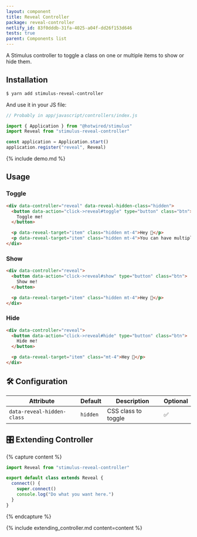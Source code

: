 ```yaml
---
layout: component
title: Reveal Controller
package: reveal-controller
netlify_id: 83f0dddb-31fa-4025-a04f-dd26f153d646
tests: true
parent: Components list
---
```


A Stimulus controller to toggle a class on one or multiple items to show or hide them.

## Installation

```bash
$ yarn add stimulus-reveal-controller
```

And use it in your JS file:
```js
// Probably in app/javascript/controllers/index.js

import { Application } from "@hotwired/stimulus"
import Reveal from "stimulus-reveal-controller"

const application = Application.start()
application.register("reveal", Reveal)
```

{% include demo.md %}

## Usage


### Toggle
```html
<div data-controller="reveal" data-reveal-hidden-class="hidden">
  <button data-action="click->reveal#toggle" type="button" class="btn">
    Toggle me!
  </button>

  <p data-reveal-target="item" class="hidden mt-4">Hey 👋</p>
  <p data-reveal-target="item" class="hidden mt-4">You can have multiple items</p>
</div>
```

### Show
```html
<div data-controller="reveal">
  <button data-action="click->reveal#show" type="button" class="btn">
    Show me!
  </button>

  <p data-reveal-target="item" class="hidden mt-4">Hey 👋</p>
</div>
```

### Hide
```html
<div data-controller="reveal">
  <button data-action="click->reveal#hide" type="button" class="btn">
    Hide me!
  </button>

  <p data-reveal-target="item" class="mt-4">Hey 👋</p>
</div>
```

## 🛠 Configuration

| Attribute | Default | Description | Optional |
| --------- | ------- | ----------- | -------- |
| `data-reveal-hidden-class` | `hidden` | CSS class to toggle | ✅ |

## 🎛 Extending Controller

{% capture content %}
```js
import Reveal from "stimulus-reveal-controller"

export default class extends Reveal {
  connect() {
    super.connect()
    console.log("Do what you want here.")
  }
}
```
{% endcapture %}

{% include extending_controller.md content=content %}
